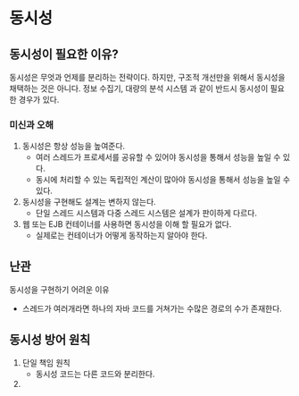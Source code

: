 # 동시성

## 동시성이 필요한 이유?

동시성은 무엇과 언제를 분리하는 전략이다. 
하지만, 구조적 개선만을 위해서 동시성을 채택하는 것은 아니다.
정보 수집기, 대량의 분석 시스템
과 같이 반드시 동시성이 필요한 경우가 있다.

### 미신과 오해
1. 동시성은 항상 성능을 높여준다.
   - 여러 스레드가 프로세서를 공유할 수 있어야 동시성을 통해서 성능을 높일 수 있다.
   - 동시에 처리할 수 있는 독립적인 계산이 많아야 동시성을 통해서 성능을 높일 수 있다.
2. 동시성을 구현해도 설계는 변하지 않는다.
   - 단일 스레드 시스템과 다중 스레드 시스템은 설계가 판이하게 다르다.
3. 웹 또는 EJB 컨테이너를 사용하면 동시성을 이해 할 필요가 없다.
   - 실제로는 컨테이너가 어떻게 동작하는지 알아야 한다.

## 난관
동시성을 구현하기 어려운 이유
   - 스레드가 여러개라면 하나의 자바 코드를 거쳐가는 수많은 경로의 수가 존재한다.

## 동시성 방어 원칙
1. 단일 책임 원칙
   - 동시성 코드는 다른 코드와 분리한다.
2. 

